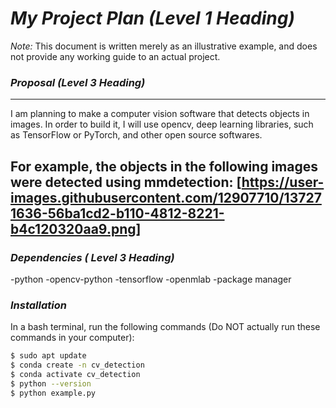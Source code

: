 # *My Project Plan (Level 1 Heading)*
*Note:*  This document is written merely as an illustrative example, and does not provide
any working guide to an actual project.

### *Proposal (Level 3 Heading)*
---
I am planning to make a computer vision software that detects objects in images.
In order to build it, I will use opencv, deep learning libraries, such as TensorFlow
or PyTorch, and other open source softwares.

For example, the objects in the following images were detected using mmdetection:
[https://user-images.githubusercontent.com/12907710/137271636-56ba1cd2-b110-4812-8221-b4c120320aa9.png]
---
### *Dependencies ( Level 3 Heading)*
-python
-opencv-python
-tensorflow
-openmlab
-package manager

### *Installation*
In a bash terminal, run the following commands (Do NOT actually run these commands in
your computer):
```sh
$ sudo apt update
$ conda create -n cv_detection
$ conda activate cv_detection
$ python --version
$ python example.py
```
